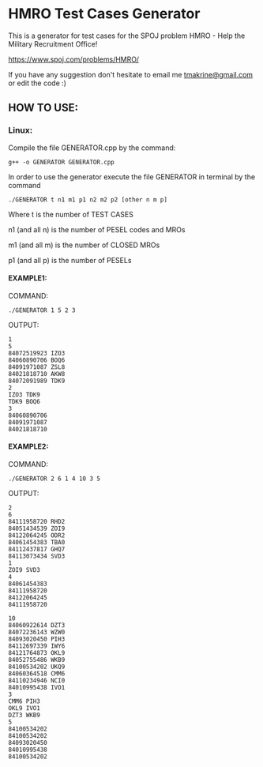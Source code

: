 # HMRO Test Cases Generator

This is a generator for test cases for the SPOJ problem HMRO - Help the Military Recruitment Office!

https://www.spoj.com/problems/HMRO/

If you have any suggestion don't hesitate to email me tmakrine@gmail.com or edit the code :)

## HOW TO USE:

### Linux:

Compile the file GENERATOR.cpp by the command:

``` g++ -o GENERATOR GENERATOR.cpp ```

In order to use the generator execute the file GENERATOR in terminal by the command

``` ./GENERATOR t n1 m1 p1 n2 m2 p2 [other n m p] ```

Where t is the number of TEST CASES

n1 (and all n) is the number of PESEL codes and MROs

m1 (and all m) is the number of CLOSED MROs

p1 (and all p) is the number of PESELs


#### EXAMPLE1:

COMMAND:
```
./GENERATOR 1 5 2 3 
```
OUTPUT:
```
1
5
84072519923 IZO3
84060890706 BOQ6
84091971087 ZSL8
84021818710 AKW8
84072091989 TDK9
2
IZO3 TDK9
TDK9 BOQ6
3
84060890706
84091971087
84021818710
```


#### EXAMPLE2:

COMMAND:
```
./GENERATOR 2 6 1 4 10 3 5
```

OUTPUT:
```
2
6
84111958720 RHD2
84051434539 ZOI9
84122064245 ODR2
84061454383 TBA0
84112437817 GHQ7
84113073434 SVD3
1
ZOI9 SVD3
4
84061454383
84111958720
84122064245
84111958720

10
84060922614 DZT3
84072236143 WZW0
84093020450 PIH3
84112697339 IWY6
84121764873 OKL9
84052755486 WKB9
84100534202 UKQ9
84060364518 CMM6
84110234946 NCI0
84010995438 IVO1
3
CMM6 PIH3
OKL9 IVO1
DZT3 WKB9
5
84100534202
84100534202
84093020450
84010995438
84100534202
```

